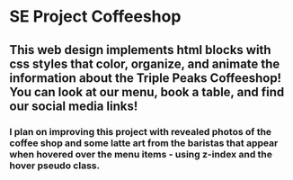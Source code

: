 # SE Project Coffeeshop

## This web design implements html blocks with css styles that color, organize, and animate the information about the Triple Peaks Coffeeshop! You can look at our menu, book a table, and find our social media links!

### I plan on improving this project with revealed photos of the coffee shop and some latte art from the baristas that appear when hovered over the menu items - using z-index and the hover pseudo class.
